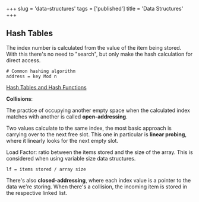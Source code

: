 +++
slug = 'data-structures'
tags = ['published']
title = 'Data Structures'
+++

## Hash Tables

The index number is calculated from the value of the item being stored. With this there's no need to "search", but only make the hash calculation for direct access.

````
# Common hashing algorithm
address = key Mod n
````

[Hash Tables and Hash Functions](https://www.youtube.com/watch?v=KyUTuwz_b7Q&pp=ygUVaGFzaCB0YWJsZXMgZXhwbGFpbmVk)

**Collisions**:

The practice of occupying another empty space when the calculated index matches with another is called **open-addressing**.

Two values calculate to the same index, the most basic approach is carrying over to the next free slot. This one in particular is **linear probing**, where it linearly looks for the next empty slot.

Load Factor: ratio between the items stored and the size of the array. This is considered when using variable size data structures.

````
lf = items stored / array size
````

There's also **closed-addressing**, where each index value is a pointer to the data we're storing. When there's a collision, the incoming item is stored in the respective linked list.
